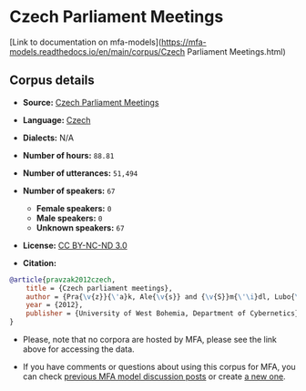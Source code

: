 
# Czech Parliament Meetings

[Link to documentation on mfa-models](https://mfa-models.readthedocs.io/en/main/corpus/Czech Parliament Meetings.html)

## Corpus details

- **Source:** [Czech Parliament Meetings](https://lindat.mff.cuni.cz/repository/xmlui/handle/11858/00-097C-0000-0005-CF9C-4)
- **Language:** [Czech](https://en.wikipedia.org/wiki/Czech_language)
- **Dialects:** N/A
- **Number of hours:** `88.81`
- **Number of utterances:** `51,494`
- **Number of speakers:** `67`
  - **Female speakers:** `0`
  - **Male speakers:** `0`
  - **Unknown speakers:** `67`
- **License:** [CC BY-NC-ND 3.0](https://creativecommons.org/licenses/by-nc-nd/3.0/)

- **Citation:**
```bibtex
@article{pravzak2012czech,
	title = {Czech parliament meetings},
	author = {Pra{\v{z}}{\'a}k, Ale{\v{s}} and {\v{S}}m{\'\i}dl, Lubo{\v{s}}},
	year = {2012},
	publisher = {University of West Bohemia, Department of Cybernetics}
}
```

- Please, note that no corpora are hosted by MFA, please see the link above for accessing the data.

- If you have comments or questions about using this corpus for MFA, you can check [previous MFA model discussion posts](https://github.com/MontrealCorpusTools/mfa-models/discussions?discussions_q=Czech+Parliament+Meetings) or create [a new one](https://github.com/MontrealCorpusTools/mfa-models/discussions/new).
